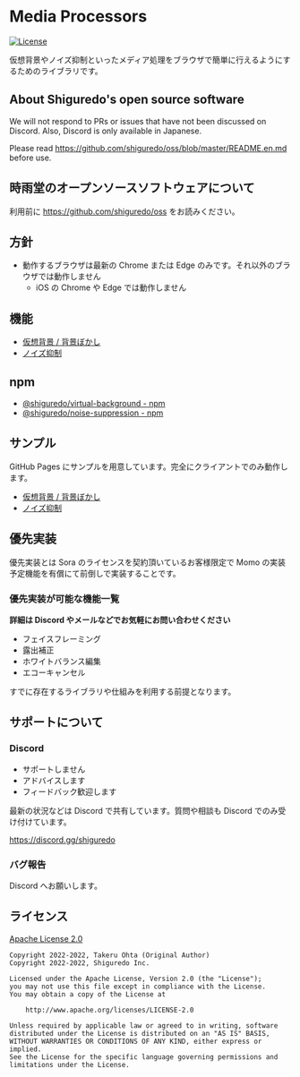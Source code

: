 # Media Processors

[![License](https://img.shields.io/badge/License-Apache%202.0-blue.svg)](https://opensource.org/licenses/Apache-2.0)

仮想背景やノイズ抑制といったメディア処理をブラウザで簡単に行えるようにするためのライブラリです。

## About Shiguredo's open source software

We will not respond to PRs or issues that have not been discussed on Discord. Also, Discord is only available in Japanese.

Please read https://github.com/shiguredo/oss/blob/master/README.en.md before use.

## 時雨堂のオープンソースソフトウェアについて

利用前に https://github.com/shiguredo/oss をお読みください。

## 方針

- 動作するブラウザは最新の Chrome または Edge のみです。それ以外のブラウザでは動作しません
    - iOS の Chrome や Edge では動作しません

## 機能

- [仮想背景 / 背景ぼかし](https://github.com/shiguredo/media-processors/tree/develop/packages/virtual-background)
- [ノイズ抑制](https://github.com/shiguredo/media-processors/tree/develop/packages/noise-suppression)

## npm

- [@shiguredo/virtual\-background \- npm](https://www.npmjs.com/package/@shiguredo/virtual-background)
- [@shiguredo/noise\-suppression \- npm](https://www.npmjs.com/package/@shiguredo/noise-suppression)

## サンプル

GitHub Pages にサンプルを用意しています。完全にクライアントでのみ動作します。

- [仮想背景 / 背景ぼかし](https://shiguredo.github.io/media-processors/examples/virtual-background.html)
- [ノイズ抑制](https://shiguredo.github.io/media-processors/examples/noise-suppression.html)

## 優先実装

優先実装とは Sora のライセンスを契約頂いているお客様限定で Momo の実装予定機能を有償にて前倒しで実装することです。

### 優先実装が可能な機能一覧

**詳細は Discord やメールなどでお気軽にお問い合わせください**

- フェイスフレーミング
- 露出補正
- ホワイトバランス編集
- エコーキャンセル

すでに存在するライブラリや仕組みを利用する前提となります。

## サポートについて

### Discord

- サポートしません
- アドバイスします
- フィードバック歓迎します

最新の状況などは Discord で共有しています。質問や相談も Discord でのみ受け付けています。

https://discord.gg/shiguredo

### バグ報告

Discord へお願いします。

## ライセンス

[Apache License 2.0](https://www.apache.org/licenses/LICENSE-2.0)

```
Copyright 2022-2022, Takeru Ohta (Original Author)
Copyright 2022-2022, Shiguredo Inc.

Licensed under the Apache License, Version 2.0 (the "License");
you may not use this file except in compliance with the License.
You may obtain a copy of the License at

    http://www.apache.org/licenses/LICENSE-2.0

Unless required by applicable law or agreed to in writing, software
distributed under the License is distributed on an "AS IS" BASIS,
WITHOUT WARRANTIES OR CONDITIONS OF ANY KIND, either express or implied.
See the License for the specific language governing permissions and
limitations under the License.
```
